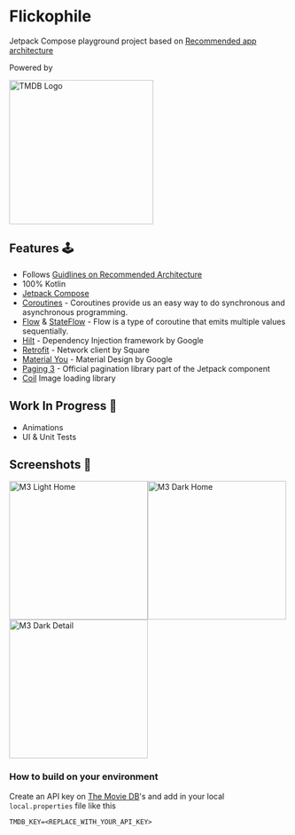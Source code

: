 # Flickophile

Jetpack Compose playground project based
on [Recommended app architecture](https://developer.android.com/jetpack/guide)

Powered by

<img width="260" alt="TMDB Logo" src="https://user-images.githubusercontent.com/13759258/213716452-837c217d-49ac-442c-b7eb-5f1a76dff614.png">

## Features 🕹

- Follows [Guidlines on Recommended Architecture](https://developer.android.com/jetpack/guide)
- 100% Kotlin
- [Jetpack Compose](https://developer.android.com/jetpack/compose)
- [Coroutines](https://developer.android.com/kotlin/coroutines) - Coroutines provide us an easy way
  to do synchronous and asynchronous programming.
- [Flow](https://developer.android.com/kotlin/flow)
  & [StateFlow](https://developer.android.com/kotlin/flow/stateflow-and-sharedflow#stateflow) - Flow
  is a type of coroutine that emits multiple values sequentially.
- [Hilt](https://dagger.dev/hilt/) - Dependency Injection framework by Google 
- [Retrofit](https://github.com/square/retrofit) - Network client by Square
- [Material You](https://m3.material.io) - Material Design by Google
- [Paging 3](https://developer.android.com/topic/libraries/architecture/paging/v3-overview) - Official pagination library part of the Jetpack component 
- [Coil](https://coil-kt.github.io/coil/compose/) Image loading library

## Work In Progress 🚧
- Animations
- UI & Unit Tests

## Screenshots 📱

<img width="250" alt="M3 Light Home" src="https://user-images.githubusercontent.com/13759258/228339682-fac59188-9828-4f34-822f-a993fadf347a.png"><img width="250" alt="M3 Dark Home" src="https://user-images.githubusercontent.com/13759258/228339757-03a2bf95-552c-4476-86c7-f097c2f42b76.png"><img width="250" alt="M3 Dark Detail" src="https://user-images.githubusercontent.com/13759258/228339795-46d334e8-b7c3-4bc4-9749-ff518e77ba51.png">


### How to build on your environment

Create an API key on [The Movie DB](https://www.themoviedb.org)'s and add in your
local `local.properties` file like this

```
TMDB_KEY=<REPLACE_WITH_YOUR_API_KEY>
```
